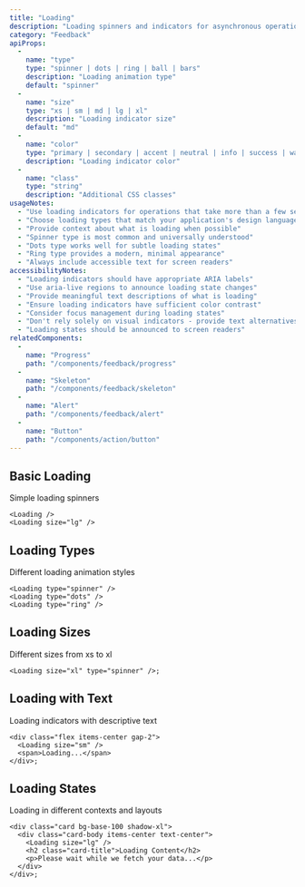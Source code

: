 ```yaml
---
title: "Loading"
description: "Loading spinners and indicators for asynchronous operations"
category: "Feedback"
apiProps:
  -
    name: "type"
    type: "spinner | dots | ring | ball | bars"
    description: "Loading animation type"
    default: "spinner"
  -
    name: "size"
    type: "xs | sm | md | lg | xl"
    description: "Loading indicator size"
    default: "md"
  -
    name: "color"
    type: "primary | secondary | accent | neutral | info | success | warning | error"
    description: "Loading indicator color"
  -
    name: "class"
    type: "string"
    description: "Additional CSS classes"
usageNotes:
  - "Use loading indicators for operations that take more than a few seconds"
  - "Choose loading types that match your application's design language"
  - "Provide context about what is loading when possible"
  - "Spinner type is most common and universally understood"
  - "Dots type works well for subtle loading states"
  - "Ring type provides a modern, minimal appearance"
  - "Always include accessible text for screen readers"
accessibilityNotes:
  - "Loading indicators should have appropriate ARIA labels"
  - "Use aria-live regions to announce loading state changes"
  - "Provide meaningful text descriptions of what is loading"
  - "Ensure loading indicators have sufficient color contrast"
  - "Consider focus management during loading states"
  - "Don't rely solely on visual indicators - provide text alternatives"
  - "Loading states should be announced to screen readers"
relatedComponents:
  -
    name: "Progress"
    path: "/components/feedback/progress"
  -
    name: "Skeleton"
    path: "/components/feedback/skeleton"
  -
    name: "Alert"
    path: "/components/feedback/alert"
  -
    name: "Button"
    path: "/components/action/button"
---
```


## Basic Loading

Simple loading spinners

```tsx
<Loading />
<Loading size="lg" />
```

## Loading Types

Different loading animation styles

```tsx
<Loading type="spinner" />
<Loading type="dots" />
<Loading type="ring" />
```

## Loading Sizes

Different sizes from xs to xl

```tsx
<Loading size="xl" type="spinner" />;
```

## Loading with Text

Loading indicators with descriptive text

```tsx
<div class="flex items-center gap-2">
  <Loading size="sm" />
  <span>Loading...</span>
</div>;
```

## Loading States

Loading in different contexts and layouts

```tsx
<div class="card bg-base-100 shadow-xl">
  <div class="card-body items-center text-center">
    <Loading size="lg" />
    <h2 class="card-title">Loading Content</h2>
    <p>Please wait while we fetch your data...</p>
  </div>
</div>;
```

